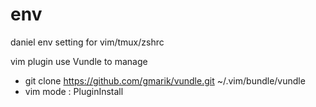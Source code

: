 # env
daniel env setting for vim/tmux/zshrc

vim plugin use Vundle to manage
- git clone https://github.com/gmarik/vundle.git ~/.vim/bundle/vundle
- vim mode : PluginInstall


